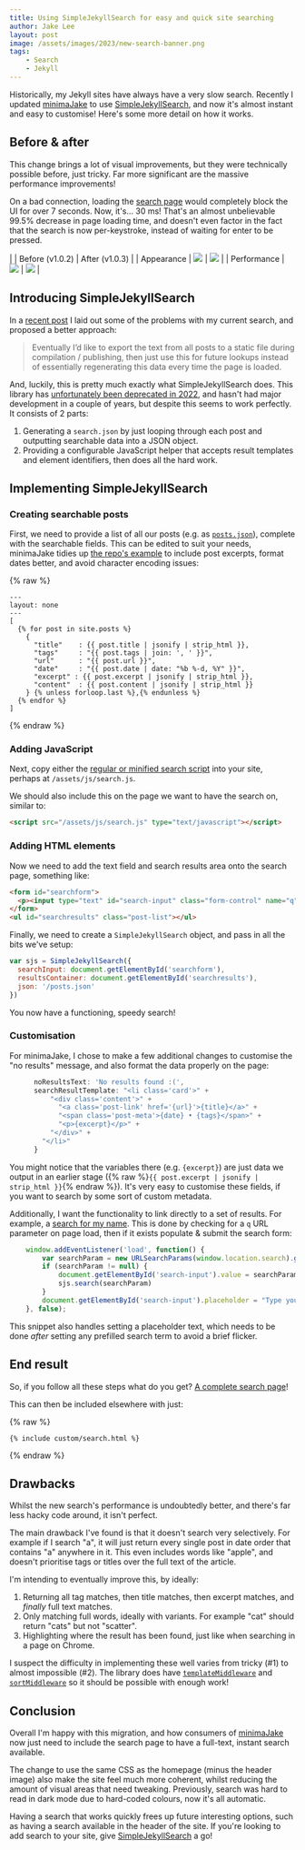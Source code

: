 ```yaml
---
title: Using SimpleJekyllSearch for easy and quick site searching
author: Jake Lee
layout: post
image: /assets/images/2023/new-search-banner.png
tags:
    - Search
    - Jekyll
---
```


Historically, my Jekyll sites have always have a very slow search. Recently I updated [minimaJake](https://github.com/JakeSteam/minimaJake/) to use [SimpleJekyllSearch](https://github.com/christian-fei/Simple-Jekyll-Search), and now it's almost instant and easy to customise! Here's some more detail on how it works.

## Before & after 

This change brings a lot of visual improvements, but they were technically possible before, just tricky. Far more significant are the massive performance improvements!

On a bad connection, loading the [search page](/search) would completely block the UI for over 7 seconds. Now, it's... 30 ms! That's an almost unbelievable 99.5% decrease in page loading time, and doesn't even factor in the fact that the search is now per-keystroke, instead of waiting for enter to be pressed.

| | Before (v1.0.2) | After (v1.0.3) |
| Appearance | [![](/assets/images/2023/v103-search-old-appearance.png)](/assets/images/2023/v103-search-old-appearance.png) | [![](/assets/images/2023/v103-search-new-appearance.png)](/assets/images/2023/v103-search-new-appearance.png) | 
| Performance | [![](/assets/images/2023/v103-search-old.png)](/assets/images/2023/v103-search-old.png) | [![](/assets/images/2023/v103-search-new.png)](/assets/images/2023/v103-search-new.png) | 

## Introducing SimpleJekyllSearch

In a [recent post](https://blog.jakelee.co.uk/introducing-minimajake-for-jekyll/#lunrjs-search) I laid out some of the problems with my current search, and proposed a better approach:

> Eventually I’d like to export the text from all posts to a static file during compilation / publishing, then just use this for future lookups instead of essentially regenerating this data every time the page is loaded.

And, luckily, this is pretty much exactly what SimpleJekyllSearch does. This library has [unfortunately been deprecated in 2022](https://github.com/christian-fei/Simple-Jekyll-Search), and hasn't had major development in a couple of years, but despite this seems to work perfectly. It consists of 2 parts:

1. Generating a `search.json` by just looping through each post and outputting searchable data into a JSON object.
2. Providing a configurable JavaScript helper that accepts result templates and element identifiers, then does all the hard work.

## Implementing SimpleJekyllSearch

### Creating searchable posts 

First, we need to provide a list of all our posts (e.g. as [`posts.json`](/assets/js/posts.json)), complete with the searchable fields. This can be edited to suit your needs, minimaJake tidies up [the repo's example](https://github.com/christian-fei/Simple-Jekyll-Search#create-searchjson) to include post excerpts, format dates better, and avoid character encoding issues:

{% raw %}
```liquid
---
layout: none
---
[
  {% for post in site.posts %}
    {
      "title"    : {{ post.title | jsonify | strip_html }},
      "tags"     : "{{ post.tags | join: ', ' }}",
      "url"      : "{{ post.url }}",
      "date"     : "{{ post.date | date: "%b %-d, %Y" }}",
      "excerpt" : {{ post.excerpt | jsonify | strip_html }},
      "content"  : {{ post.content | jsonify | strip_html }}
    } {% unless forloop.last %},{% endunless %}
  {% endfor %}
]
```
{% endraw %}

### Adding JavaScript 

Next, copy either the [regular or minified search script](https://github.com/christian-fei/Simple-Jekyll-Search/tree/master/dest) into your site, perhaps at `/assets/js/search.js`.

We should also include this on the page we want to have the search on, similar to:

```html
<script src="/assets/js/search.js" type="text/javascript"></script>
```

### Adding HTML elements

Now we need to add the text field and search results area onto the search page, something like:

```html
<form id="searchform">
  <p><input type="text" id="search-input" class="form-control" name="q" value="" autofocus /></p>
</form>
<ul id="searchresults" class="post-list"></ul>
```

Finally, we need to create a `SimpleJekyllSearch` object, and pass in all the bits we've setup:

```js
var sjs = SimpleJekyllSearch({
  searchInput: document.getElementById('searchform'),
  resultsContainer: document.getElementById('searchresults'),
  json: '/posts.json'
})
```

You now have a functioning, speedy search!

### Customisation

For minimaJake, I chose to make a few additional changes to customise the "no results" message, and also format the data properly on the page:

```js
      noResultsText: 'No results found :(',
      searchResultTemplate: "<li class='card'>" +
          "<div class='content'>" +
            "<a class='post-link' href='{url}'>{title}</a>" +
            "<span class='post-meta'>{date} • {tags}</span>" +
            "<p>{excerpt}</p>" +
          "</div>" +
        "</li>" 
      }
```

You might notice that the variables there (e.g. `{excerpt}`) are just data we output in an earlier stage ({% raw %}`{{ post.excerpt | jsonify | strip_html }}`{% endraw %}). It's very easy to customise these fields, if you want to search by some sort of custom metadata.

Additionally, I want the functionality to link directly to a set of results. For example, a [search for my name](https://blog.jakelee.co.uk/search/?q=jake). This is done by checking for a `q` URL parameter on page load, then if it exists populate & submit the search form:

```js
    window.addEventListener('load', function() {
        var searchParam = new URLSearchParams(window.location.search).get("q")
        if (searchParam != null) {
            document.getElementById('search-input').value = searchParam
            sjs.search(searchParam)
        } 
        document.getElementById('search-input').placeholder = "Type your search here..."
    }, false);
```
This snippet also handles setting a placeholder text, which needs to be done *after* setting any prefilled search term to avoid a brief flicker.

## End result 

So, if you follow all these steps what do you get? [A complete search page](https://github.com/JakeSteam/minimaJake/blob/main/_includes/custom/search.html)!

This can then be included elsewhere with just:

{% raw %}
```
{% include custom/search.html %}
```
{% endraw %}

## Drawbacks 

Whilst the new search's performance is undoubtedly better, and there's far less hacky code around, it isn't perfect.

The main drawback I've found is that it doesn't search very selectively. For example if I search "a", it will just return every single post in date order that contains "a" anywhere in it. This even includes words like "apple", and doesn't prioritise tags or titles over the full text of the article.

I'm intending to eventually improve this, by ideally:

1. Returning all tag matches, then title matches, then excerpt matches, and *finally* full text matches.
2. Only matching full words, ideally with variants. For example "cat" should return "cats" but not "scatter". 
3. Highlighting where the result has been found, just like when searching in a page on Chrome.

I suspect the difficulty in implementing these well varies from tricky (#1) to almost impossible (#2). The library does have [`templateMiddleware`](https://github.com/christian-fei/Simple-Jekyll-Search#templatemiddleware-function-optional) and [`sortMiddleware`](https://github.com/christian-fei/Simple-Jekyll-Search#sortmiddleware-function-optional) so it should be possible with enough work!

## Conclusion

Overall I'm happy with this migration, and how consumers of [minimaJake](https://github.com/JakeSteam/minimaJake/) now just need to include the search page to have a full-text, instant search available.

The change to use the same CSS as the homepage (minus the header image) also make the site feel much more coherent, whilst reducing the amount of visual areas that need tweaking. Previously, search was hard to read in dark mode due to hard-coded colours, now it's all automatic.

Having a search that works quickly frees up future interesting options, such as having a search available in the header of the site. If you're looking to add search to your site, give [SimpleJekyllSearch](https://github.com/christian-fei/Simple-Jekyll-Search) a go!